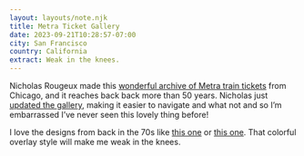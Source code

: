 ```yaml
---
layout: layouts/note.njk
title: Metra Ticket Gallery
date: 2023-09-21T10:28:57-07:00
city: San Francisco
country: California
extract: Weak in the knees.
---
```


Nicholas Rougeux made this [wonderful archive of Metra train tickets](https://www.c82.net/metratickets/) from Chicago, and it reaches back back more than 50 years. Nicholas just [updated the gallery](https://www.c82.net/blog/?id=93), making it easier to navigate and what not and so I’m embarrassed I’ve never seen this lovely thing before!

I love the designs from back in the 70s like [this one](https://www.c82.net/metratickets/#tickets-1346) or [this one](https://www.c82.net/metratickets/#tickets-1369). That colorful overlay style will make me weak in the knees.